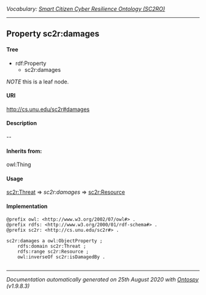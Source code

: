 _Vocabulary: [Smart Citizen Cyber Resilience Ontology (SC2RO)](index.md)_

---








## Property sc2r:damages


#### Tree

* rdf:Property
    * sc2r:damages





*NOTE* this is a leaf node.


#### URI
http://cs.unu.edu/sc2r#damages

#### Description
--


#### Inherits from:
owl:Thing



#### Usage


[sc2r:Threat](class-sc2rthreat.md)
=&gt;&nbsp;_sc2r:damages_&nbsp;=&gt;&nbsp;[sc2r:Resource](class-sc2rresource.md)

#### Implementation
```
@prefix owl: <http://www.w3.org/2002/07/owl#> .
@prefix rdfs: <http://www.w3.org/2000/01/rdf-schema#> .
@prefix sc2r: <http://cs.unu.edu/sc2r#> .

sc2r:damages a owl:ObjectProperty ;
    rdfs:domain sc2r:Threat ;
    rdfs:range sc2r:Resource ;
    owl:inverseOf sc2r:isDamagedBy .


```










---

_Documentation automatically generated on 25th August 2020 with [Ontospy](http://lambdamusic.github.io/Ontospy/ "Open") (v1.9.8.3)_
